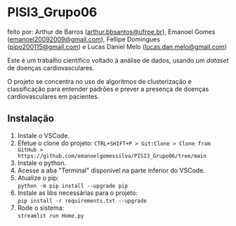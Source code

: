 # PISI3_Grupo06
feito por: Arthur de Barros (arthur.bbsantos@ufrpe.br), Emanoel Gomes (emanoel20092009@gmail.com),
Fellipe Domingues (pipo200115@gmail.com) e Lucas Daniel Melo (lucas.dan.melo@gmail.com)

Este é um trabalho científico voltado à análise de dados, usando um <i>dataset</i> de doenças cardiovasculares.

O projeto se concentra no uso de algoritmos de clusterização e classificação para entender padrões e prever a presença de doenças cardiovasculares em pacientes.

## Instalação
<ol>
  <li>Instale o VSCode.</li>

  <li>Efetue o clone do projeto: <code>CTRL+SHIFT+P > Git:Clone > Clone from GitHub > https://github.com/emanoelgomessilva/PISI3_Grupo06/tree/main</code></li>

  <li>Instale o python.</li>
  
  <li>Acesse a aba "Terminal" disponível na parte inferior do VSCode.</li>

  <li>Atualize o pip:<br>
    <code>python -m pip install --upgrade pip</code>
  </li>

  <li>Instale as libs necessárias para o projeto:<br>
    <code>pip install -r requirements.txt --upgrade</code>
  </li>

  <li>Rode o sistema:<br>
    <code>streamlit run Home.py</code>
  </li>
</ol>

